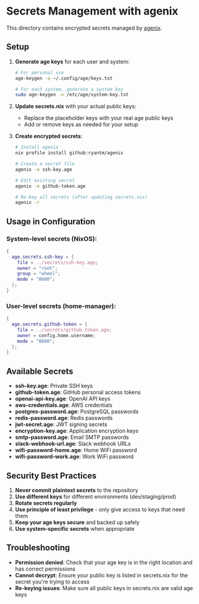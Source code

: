 # Secrets Management with agenix

This directory contains encrypted secrets managed by [agenix](https://github.com/ryantm/agenix).

## Setup

1. **Generate age keys** for each user and system:
   ```bash
   # For personal use
   age-keygen -o ~/.config/age/keys.txt
   
   # For each system, generate a system key
   sudo age-keygen -o /etc/age/system-key.txt
   ```

2. **Update secrets.nix** with your actual public keys:
   - Replace the placeholder keys with your real age public keys
   - Add or remove keys as needed for your setup

3. **Create encrypted secrets**:
   ```bash
   # Install agenix
   nix profile install github:ryantm/agenix
   
   # Create a secret file
   agenix -e ssh-key.age
   
   # Edit existing secret
   agenix -e github-token.age
   
   # Re-key all secrets (after updating secrets.nix)
   agenix -r
   ```

## Usage in Configuration

### System-level secrets (NixOS):
```nix
{
  age.secrets.ssh-key = {
    file = ../secrets/ssh-key.age;
    owner = "root";
    group = "wheel";
    mode = "0600";
  };
}
```

### User-level secrets (home-manager):
```nix
{
  age.secrets.github-token = {
    file = ../secrets/github-token.age;
    owner = config.home.username;
    mode = "0600";
  };
}
```

## Available Secrets

- **ssh-key.age**: Private SSH keys
- **github-token.age**: GitHub personal access tokens
- **openai-api-key.age**: OpenAI API keys
- **aws-credentials.age**: AWS credentials
- **postgres-password.age**: PostgreSQL passwords
- **redis-password.age**: Redis passwords
- **jwt-secret.age**: JWT signing secrets
- **encryption-key.age**: Application encryption keys
- **smtp-password.age**: Email SMTP passwords
- **slack-webhook-url.age**: Slack webhook URLs
- **wifi-password-home.age**: Home WiFi password
- **wifi-password-work.age**: Work WiFi password

## Security Best Practices

1. **Never commit plaintext secrets** to the repository
2. **Use different keys** for different environments (dev/staging/prod)
3. **Rotate secrets regularly**
4. **Use principle of least privilege** - only give access to keys that need them
5. **Keep your age keys secure** and backed up safely
6. **Use system-specific secrets** when appropriate

## Troubleshooting

- **Permission denied**: Check that your age key is in the right location and has correct permissions
- **Cannot decrypt**: Ensure your public key is listed in secrets.nix for the secret you're trying to access
- **Re-keying issues**: Make sure all public keys in secrets.nix are valid age keys